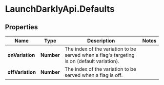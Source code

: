 # LaunchDarklyApi.Defaults

## Properties
Name | Type | Description | Notes
------------ | ------------- | ------------- | -------------
**onVariation** | **Number** | The index of the variation to be served when a flag's targeting is on (default variation). | 
**offVariation** | **Number** | The index of the variation to be served when a flag is off. | 


